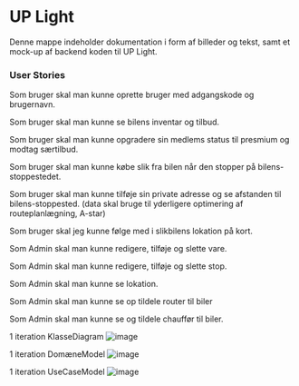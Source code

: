 # UP Light

Denne mappe indeholder dokumentation i form af billeder og tekst, samt et mock-up af backend koden til UP Light.

### User Stories 

Som bruger skal man kunne oprette bruger med adgangskode og brugernavn.

Som bruger skal man kunne se bilens inventar og tilbud. 

Som bruger skal man kunne opgradere sin medlems status  til presmium og modtag særtilbud. 

Som bruger skal man kunne købe slik fra bilen når den stopper på bilens-stoppestedet. 

Som bruger skal man kunne tilføje sin private adresse og se afstanden til bilens-stoppested. 
(data skal bruge til yderligere optimering af routeplanlægning, A-star) 

Som bruger skal jeg kunne følge med i slikbilens lokation på kort.

Som Admin skal man kunne redigere, tilføje og  slette vare.

Som Admin skal man kunne redigere, tilføje og  slette stop.

Som Admin skal man kunne se lokation.

Som Admin skal man kunne se op tildele router til biler 

Som Admin skal man kunne se og tildele chauffør til biler.  

1 iteration KlasseDiagram 
![image](https://github.com/FrederikGJ/ideer_projekt_sys/assets/113087480/3baac35a-9043-492a-8b23-a2c56efd678d)

1 iteration DomæneModel 
![image](https://github.com/FrederikGJ/ideer_projekt_sys/assets/113087480/c2ecad28-bb55-4fd8-bf6a-d512cb04d2cf)


1 iteration UseCaseModel 
![image](https://github.com/FrederikGJ/ideer_projekt_sys/assets/113087480/0ae8d3f8-fc97-4a73-ad38-b31051ca9984)

